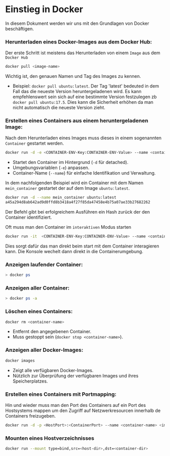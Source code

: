 # Einstieg in Docker

In diesem Dokument werden wir uns mit den Grundlagen von Docker beschäftigen.

### Herunterladen eines Docker-Images aus dem Docker Hub:
Der erste Schritt ist meistens das Herunterladen von einem `Image` aus dem `Docker Hub`

```sh
docker pull <image-name>
```
Wichtig ist, den genauen Namen und Tag des Images zu kennen.
- Beispiel: `docker pull ubuntu:latest`.
Der Tag 'latest' bedeuted in dem Fall das die neueste Version heruntergeladenen wird.
Es kann empfehlenswert sein sich auf eine bestimmte Version festzulegen zb `docker pull ubuntu:17.5`. 
Dies kann die Sicherheit erhöhen da man nicht automatisch die neueste Version zieht.

### Erstellen eines Containers aus einem heruntergeladenen Image:
Nach dem Herunterladen eines Images muss dieses in einem sogenannten `Container` gestartet werden. 

```sh 
docker run -d -e <CONTAINER-ENV-Key:CONTAINER-ENV-Value> --name <container-name> <image-name:tag>
```
- Startet den Container im Hintergrund (`-d` für detached).
- Umgebungsvariablen (`-e`) anpassen.
- Container-Name (`--name`) für einfache Identifikation und Verwaltung.

In dem nachfolgenden Beispiel wird ein Container mit dem Namen `mein_container` gestartet der auf dem Image `ubuntu:latest`. 
```sh
docker run -d --name mein_container ubuntu:latest
a45a294d8ab642ad9d0ffd8b3418a4f27f85da47458e4b75a07ae33b27682262
```
Der Befehl gibt bei erfolgreichem Ausführen ein Hash zurück der den Container identifiziert.

Oft muss man den Container im `interaktiven` Modus starten
```sh
docker run -it  <CONTAINER-ENV-Key:CONTAINER-ENV-Value> --name <container-name> <image-name:tag> bash
```

Dies sorgt dafür das man direkt beim start mit dem Container interagieren kann. 
Die Konsole wechelt dann direkt in die Containerumgebung.

### Anzeigen laufender Container:
```sh
> docker ps 
```

### Anzeigen aller Container:
```sh
> docker ps -a
```
    
### Löschen eines Containers:
```sh
docker rm <container-name>
```
- Entfernt den angegebenen Container.
- Muss gestoppt sein (`docker stop <container-name>`).
    
### Anzeigen aller Docker-Images:
```sh
docker images
```
- Zeigt alle verfügbaren Docker-Images.
- Nützlich zur Überprüfung der verfügbaren Images und ihres Speicherplatzes.

### Erstellen eines Containers mit Portmapping:
Hin und wieder muss man den Port des Containers auf ein Port des Hostsystems mappen um den Zugriff auf Netzwerkresourcen innerhalb de Containers freizugeben.
```sh
docker run -d -p <HostPort>:<ContainerPort> --name <container-name> <image-name>
```

### Mounten eines Hostverzeichnisses
```sh
docker run --mount type=bind,src=<host-dir>,dst=<container-dir> 
```